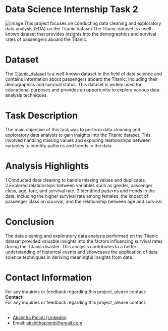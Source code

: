 # Data Science Internship Task 2
![image](https://github.com/user-attachments/assets/2abe89c2-fd86-4d7d-978c-62984a8bbf3f)
This project focuses on conducting data cleaning and exploratory data analysis (EDA) on the Titanic dataset.The Titanic dataset is a well-known dataset that provides insights into the demographics and survival rates of passengers aboard the Titanic.
<h1>Dataset</h1>
<p>The <a href="https://example.com/ Titani_dataset"> Titanic_dataset</a> is a well-known dataset in the field of data science and contains information about passengers aboard the Titanic, including their demographics and survival status. This dataset is widely used for educational purposes and provides an opportunity to explore various data analysis techniques.</p>
<h1>Task Description</h1>
<p>The main objective of this task was to perform data cleaning and exploratory data analysis to gain insights into the Titanic dataset. This involved handling missing values and exploring relationships between variables to identify patterns and trends in the data.</p>

<h1>Analysis Highlights</h1>
<p>
1.Conducted data cleaning to handle missing values and duplicates.
2.Explored relationships between variables such as gender, passenger class, age, fare, and survival rate.
3.Identified patterns and trends in the data, including the higher survival rate among females, the impact of passenger class on survival, and the relationship between age and survival.
</p>
<h1>Conclusion</h1>
The data cleaning and exploratory data analysis performed on the Titanic dataset provided valuable insights into the factors influencing survival rates during the Titanic disaster. This analysis contributes to a better understanding of historical events and showcases the application of data science techniques in deriving meaningful insights from data.
<h1>Contact Information</h1>
For any inquiries or feedback regarding this project, please contact:
<div>
  <strong>Contact</strong><br>
  For any inquiries or feedback regarding this project, please contact:<br><br>
  <ul>
    <li><a href="https://www.linkedin.com/in/akshitha-pininti-539051273//">Akshitha Pininti  (LinkedIn)</a></li>
    <li>Email: <a href="mailto:akshithapininti@gmail.com">akshithapininti@gmail.com</a></li>
  </ul>
</div>
